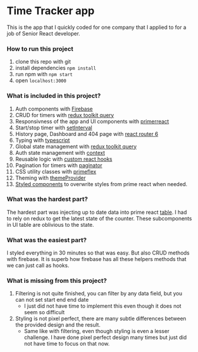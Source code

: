 # Time Tracker app

This is the app that I quickly coded for one company that I applied to for a job of Senior React developer.

### How to run this project

1. clone this repo with git
2. install dependencies `npm install`
3. run npm with `npm start`
4. open `localhost:3000`

### What is included in this project?

1. Auth components with [Firebase](https://firebase.google.com/?)
2. CRUD for timers with [redux toolkit query](https://redux-toolkit.js.org/rtk-query)
3. Responsivness of the app and UI components with [primerreact](https://primereact.org/)
4. Start/stop timer with [setInterval](https://developer.mozilla.org/en-US/docs/Web/API/setInterval)
5. History page, Dashboard and 404 page with [react router 6](https://reactrouter.com/en/main)
6. Typing with [typescript](https://www.typescriptlang.org/)
7. Global state management with [redux toolkit query](https://redux-toolkit.js.org/)
8. Auth state management with [context](https://react.dev/reference/react/createContext)
9. Reusable logic with [custom react hooks](https://react.dev/learn/reusing-logic-with-custom-hooks)
10. Pagination for timers with [paginator](https://primereact.org/treetable/#paginator)
11. CSS utility classes with [primeflex](https://www.primefaces.org/primeflex/)
12. Theming with [themeProvider](https://primereact.org/theming/)
13. [Styled components](https://styled-components.com/) to overwrite styles from prime react when needed.

### What was the hardest part?

The hardest part was injecting up to date data into prime react [table](https://primereact.org/treetable/#basic). I had to rely on redux to get the latest state of the counter. These subcomponents in UI table are oblivious to the state.

### What was the easiest part?

I styled everything in 30 minutes so that was easy. But also CRUD methods with firebase. It is superb how firebase has all these helpers methods that we can just call as hooks.

### What is missing from this project?

1. Filtering is not quite finished, you can filter by any data field, but you can not set start end end date
   - I just did not have time to implement this even though it does not seem so difficult
2. Styling is not pixel perfect, there are many subtle differences between the provided design and the result.
   - Same like with filtering, even though styling is even a lesser challenge. I have done pixel perfect design many times but just did not have time to focus on that now.
